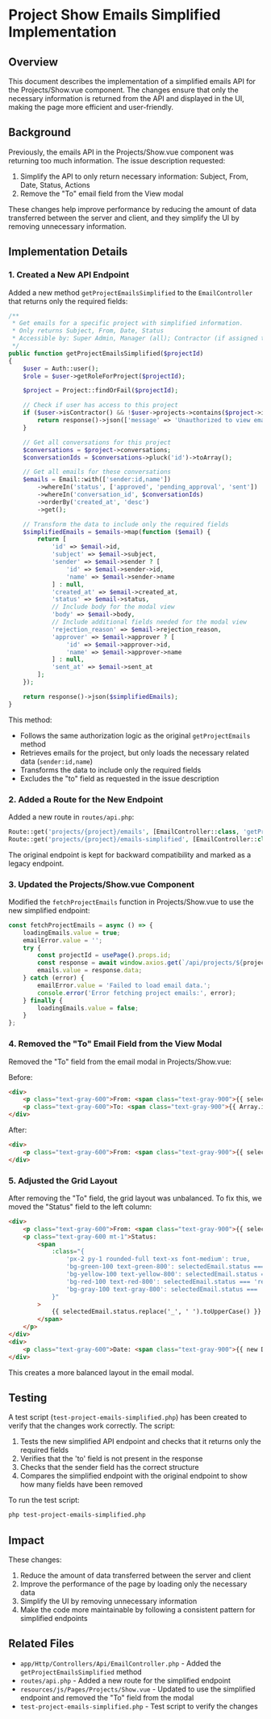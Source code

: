 # Project Show Emails Simplified Implementation

## Overview

This document describes the implementation of a simplified emails API for the Projects/Show.vue component. The changes ensure that only the necessary information is returned from the API and displayed in the UI, making the page more efficient and user-friendly.

## Background

Previously, the emails API in the Projects/Show.vue component was returning too much information. The issue description requested:

1. Simplify the API to only return necessary information: Subject, From, Date, Status, Actions
2. Remove the "To" email field from the View modal

These changes help improve performance by reducing the amount of data transferred between the server and client, and they simplify the UI by removing unnecessary information.

## Implementation Details

### 1. Created a New API Endpoint

Added a new method `getProjectEmailsSimplified` to the `EmailController` that returns only the required fields:

```php
/**
 * Get emails for a specific project with simplified information.
 * Only returns Subject, From, Date, Status
 * Accessible by: Super Admin, Manager (all); Contractor (if assigned to project)
 */
public function getProjectEmailsSimplified($projectId)
{
    $user = Auth::user();
    $role = $user->getRoleForProject($projectId);

    $project = Project::findOrFail($projectId);

    // Check if user has access to this project
    if ($user->isContractor() && !$user->projects->contains($project->id)) {
        return response()->json(['message' => 'Unauthorized to view emails for this project.'], 403);
    }

    // Get all conversations for this project
    $conversations = $project->conversations;
    $conversationIds = $conversations->pluck('id')->toArray();

    // Get all emails for these conversations
    $emails = Email::with(['sender:id,name'])
        ->whereIn('status', ['approved', 'pending_approval', 'sent'])
        ->whereIn('conversation_id', $conversationIds)
        ->orderBy('created_at', 'desc')
        ->get();

    // Transform the data to include only the required fields
    $simplifiedEmails = $emails->map(function ($email) {
        return [
            'id' => $email->id,
            'subject' => $email->subject,
            'sender' => $email->sender ? [
                'id' => $email->sender->id,
                'name' => $email->sender->name
            ] : null,
            'created_at' => $email->created_at,
            'status' => $email->status,
            // Include body for the modal view
            'body' => $email->body,
            // Include additional fields needed for the modal view
            'rejection_reason' => $email->rejection_reason,
            'approver' => $email->approver ? [
                'id' => $email->approver->id,
                'name' => $email->approver->name
            ] : null,
            'sent_at' => $email->sent_at
        ];
    });

    return response()->json($simplifiedEmails);
}
```

This method:
- Follows the same authorization logic as the original `getProjectEmails` method
- Retrieves emails for the project, but only loads the necessary related data (`sender:id,name`)
- Transforms the data to include only the required fields
- Excludes the "to" field as requested in the issue description

### 2. Added a Route for the New Endpoint

Added a new route in `routes/api.php`:

```php
Route::get('projects/{project}/emails', [EmailController::class, 'getProjectEmails']); // Get all emails for a project (legacy endpoint)
Route::get('projects/{project}/emails-simplified', [EmailController::class, 'getProjectEmailsSimplified']); // Get simplified emails for a project
```

The original endpoint is kept for backward compatibility and marked as a legacy endpoint.

### 3. Updated the Projects/Show.vue Component

Modified the `fetchProjectEmails` function in Projects/Show.vue to use the new simplified endpoint:

```javascript
const fetchProjectEmails = async () => {
    loadingEmails.value = true;
    emailError.value = '';
    try {
        const projectId = usePage().props.id;
        const response = await window.axios.get(`/api/projects/${projectId}/emails-simplified`);
        emails.value = response.data;
    } catch (error) {
        emailError.value = 'Failed to load email data.';
        console.error('Error fetching project emails:', error);
    } finally {
        loadingEmails.value = false;
    }
};
```

### 4. Removed the "To" Email Field from the View Modal

Removed the "To" field from the email modal in Projects/Show.vue:

Before:
```html
<div>
    <p class="text-gray-600">From: <span class="text-gray-900">{{ selectedEmail.sender?.name || 'N/A' }}</span></p>
    <p class="text-gray-600">To: <span class="text-gray-900">{{ Array.isArray(selectedEmail.to) ? selectedEmail.to.join(', ') : selectedEmail.to }}</span></p>
</div>
```

After:
```html
<div>
    <p class="text-gray-600">From: <span class="text-gray-900">{{ selectedEmail.sender?.name || 'N/A' }}</span></p>
</div>
```

### 5. Adjusted the Grid Layout

After removing the "To" field, the grid layout was unbalanced. To fix this, we moved the "Status" field to the left column:

```html
<div>
    <p class="text-gray-600">From: <span class="text-gray-900">{{ selectedEmail.sender?.name || 'N/A' }}</span></p>
    <p class="text-gray-600 mt-1">Status:
        <span
            :class="{
                'px-2 py-1 rounded-full text-xs font-medium': true,
                'bg-green-100 text-green-800': selectedEmail.status === 'sent',
                'bg-yellow-100 text-yellow-800': selectedEmail.status === 'pending_approval',
                'bg-red-100 text-red-800': selectedEmail.status === 'rejected',
                'bg-gray-100 text-gray-800': selectedEmail.status === 'draft'
            }"
        >
            {{ selectedEmail.status.replace('_', ' ').toUpperCase() }}
        </span>
    </p>
</div>
<div>
    <p class="text-gray-600">Date: <span class="text-gray-900">{{ new Date(selectedEmail.created_at).toLocaleString() }}</span></p>
</div>
```

This creates a more balanced layout in the email modal.

## Testing

A test script (`test-project-emails-simplified.php`) has been created to verify that the changes work correctly. The script:

1. Tests the new simplified API endpoint and checks that it returns only the required fields
2. Verifies that the 'to' field is not present in the response
3. Checks that the sender field has the correct structure
4. Compares the simplified endpoint with the original endpoint to show how many fields have been removed

To run the test script:

```bash
php test-project-emails-simplified.php
```

## Impact

These changes:

1. Reduce the amount of data transferred between the server and client
2. Improve the performance of the page by loading only the necessary data
3. Simplify the UI by removing unnecessary information
4. Make the code more maintainable by following a consistent pattern for simplified endpoints

## Related Files

- `app/Http/Controllers/Api/EmailController.php` - Added the `getProjectEmailsSimplified` method
- `routes/api.php` - Added a new route for the simplified endpoint
- `resources/js/Pages/Projects/Show.vue` - Updated to use the simplified endpoint and removed the "To" field from the modal
- `test-project-emails-simplified.php` - Test script to verify the changes
